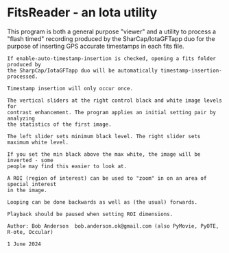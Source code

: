 # FitsReader   - an Iota utility

This program is both a general purpose "viewer" and a utility to process
    a "flash timed" recording produced by the SharCap/IotaGFTapp duo for the
    purpose of inserting GPS accurate timestamps in each fits file.

    If enable-auto-timestamp-insertion is checked, opening a fits folder produced by
    the SharpCap/IotaGFTapp duo will be automatically timestamp-insertion-processed.

    Timestamp insertion will only occur once.

    The vertical sliders at the right control black and white image levels for
    contrast enhancement. The program applies an initial setting pair by analyzing
    the statistics of the first image.

    The left slider sets minimum black level. The right slider sets maximum white level.

    If you set the min black above the max white, the image will be inverted - some
    people may find this easier to look at.

    A ROI (region of interest) can be used to "zoom" in on an area of special interest
    in the image.

    Looping can be done backwards as well as (the usual) forwards.

    Playback should be paused when setting ROI dimensions.

    Author: Bob Anderson  bob.anderson.ok@gmail.com (also PyMovie, PyOTE, R-ote, Occular)

    1 June 2024


